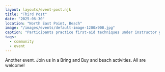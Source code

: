 ```yaml
---
layout: layouts/event-post.njk
title: "Third Post"
date: "2025-06-30"
location: "North East Point, Beach"
image: "/images/events/default-image-1200x900.jpg"
caption: "Participants practice first‐aid techniques under instructor guidance."
tags:
  - community
  - event
---
```


Another event. Join us in a Bring and Buy and beach activities. All are welcome!
